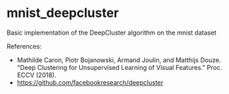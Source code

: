 # mnist_deepcluster
Basic implementation of the DeepCluster algorithm on the mnist dataset

References:
- Mathilde Caron, Piotr Bojanowski, Armand Joulin, and Matthijs Douze. "Deep Clustering for Unsupervised Learning of Visual Features." Proc. ECCV (2018).
- https://github.com/facebookresearch/deepcluster
